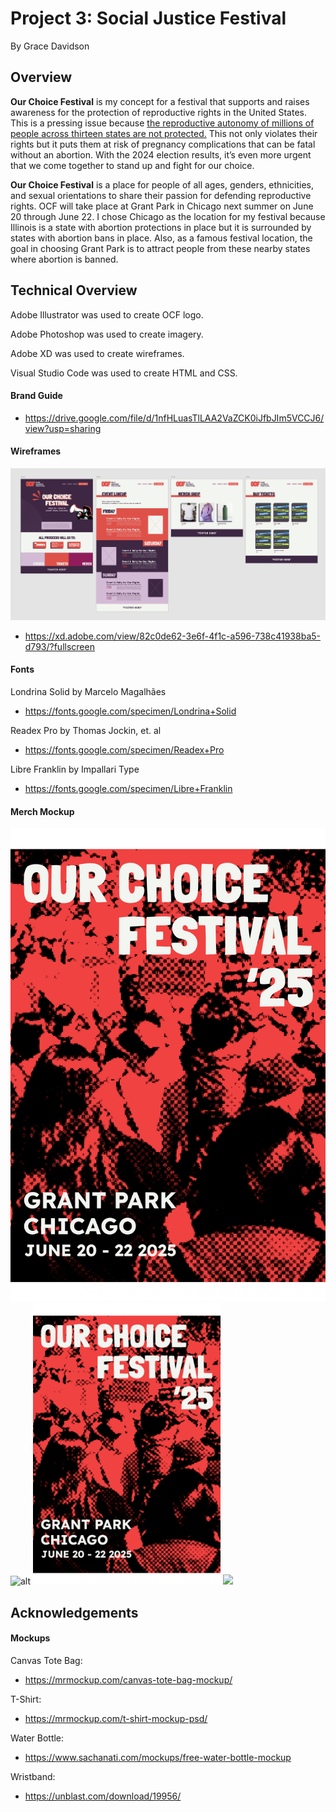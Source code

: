 # Project 3: Social Justice Festival
By Grace Davidson

## Overview

**Our Choice Festival** is my concept for a festival that supports and raises awareness for the protection of reproductive rights in the United States. This is a pressing issue because <a href="https://reproductiverights.org/maps/abortion-laws-by-state/">the reproductive autonomy of millions of people across thirteen states are not protected.</a> This not only violates their rights but it puts them at risk of pregnancy complications that can be fatal without an abortion. With the 2024 election results, it’s even more urgent that we come together to stand up and fight for our choice.

**Our Choice Festival** is a place for people of all ages, genders, ethnicities, and sexual orientations to share their passion for defending reproductive rights. OCF will take place at Grant Park in Chicago next summer on June 20 through June 22. I chose Chicago as the location for my festival because Illinois is a state with abortion protections in place but it is surrounded by states with abortion bans in place. Also, as a famous festival location, the goal in choosing Grant Park is to attract people from these nearby states where abortion is banned.

## Technical Overview

Adobe Illustrator was used to create OCF logo.

Adobe Photoshop was used to create imagery.

Adobe XD was used to create wireframes.

Visual Studio Code was used to create HTML and CSS.

#### Brand Guide
* https://drive.google.com/file/d/1nfHLuasTlLAA2VaZCK0iJfbJIm5VCCJ6/view?usp=sharing 

#### Wireframes
![alt](img/wireframes.png)
* https://xd.adobe.com/view/82c0de62-3e6f-4f1c-a596-738c41938ba5-d793/?fullscreen 

#### Fonts

Londrina Solid by Marcelo Magalhães

* https://fonts.google.com/specimen/Londrina+Solid 

Readex Pro by Thomas Jockin, et. al

* https://fonts.google.com/specimen/Readex+Pro

Libre Franklin by Impallari Type

* https://fonts.google.com/specimen/Libre+Franklin 

#### Merch Mockup
![alt](img/mockupArt.png)
![alt](img/mockup.png)
<img src="img/mockupArt.png" width="300px">
<img src="img/mockup.png" width="300px">

## Acknowledgements

#### Mockups

Canvas Tote Bag:
* https://mrmockup.com/canvas-tote-bag-mockup/

T-Shirt:
* https://mrmockup.com/t-shirt-mockup-psd/

Water Bottle:
* https://www.sachanati.com/mockups/free-water-bottle-mockup

Wristband:
* https://unblast.com/download/19956/ 
